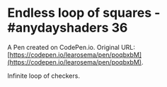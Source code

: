 # Endless loop of squares - #anydayshaders 36

A Pen created on CodePen.io. Original URL: [https://codepen.io/learosema/pen/poqbxbM](https://codepen.io/learosema/pen/poqbxbM).

Infinite loop of checkers.